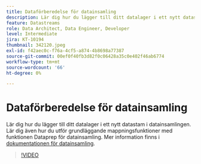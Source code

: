 ```yaml
---
title: Dataförberedelse för datainsamling
description: Lär dig hur du lägger till ditt datalager i ett nytt datastam i datainsamlingen.
feature: Datastreams
role: Data Architect, Data Engineer, Developer
level: Intermediate
jira: KT-10194
thumbnail: 342120.jpeg
exl-id: f42aec0c-f76a-4cf5-a874-4b8698a77387
source-git-commit: 00ef0f40fb3d82f0c06428a35c0e402f46ab6774
workflow-type: tm+mt
source-wordcount: '66'
ht-degree: 0%

---
```


# Dataförberedelse för datainsamling

Lär dig hur du lägger till ditt datalager i ett nytt datastam i datainsamlingen. Lär dig även hur du utför grundläggande mappningsfunktioner med funktionen Dataprep för datainsamling. Mer information finns i [dokumentationen för datainsamling](https://experienceleague.adobe.com/docs/experience-platform/edge/fundamentals/datastreams.html#data-prep).

>[!VIDEO](https://video.tv.adobe.com/v/342120/?learn=on)
